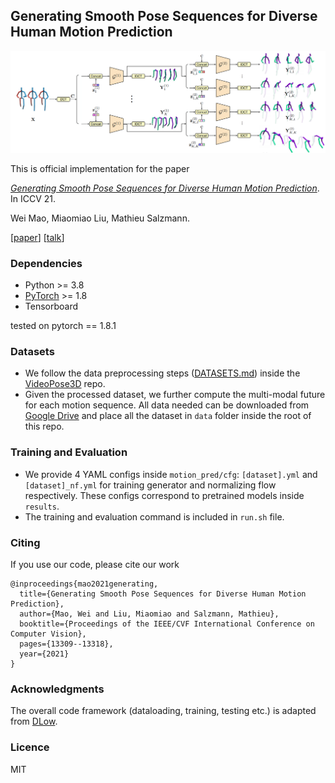 ## Generating Smooth Pose Sequences for Diverse Human Motion Prediction
![Loading GSPS Overview](data/pipeline.png "GSPS overview")

This is official implementation for the paper

[_Generating Smooth Pose Sequences for Diverse Human Motion Prediction_](https://arxiv.org/abs/2108.08422). In ICCV 21.

Wei Mao, Miaomiao Liu, Mathieu Salzmann. 

[[paper](https://arxiv.org/abs/2108.08422)] [[talk](https://www.youtube.com/watch?v=IDu08Lh-qPU&ab_channel=anucvml)]

### Dependencies
* Python >= 3.8
* [PyTorch](https://pytorch.org) >= 1.8
* Tensorboard

tested on pytorch == 1.8.1

### Datasets
* We follow the data preprocessing steps ([DATASETS.md](https://github.com/facebookresearch/VideoPose3D/blob/master/DATASETS.md)) inside the [VideoPose3D](https://github.com/facebookresearch/VideoPose3D) repo.
* Given the processed dataset, we further compute the multi-modal future for each motion sequence. All data needed can be downloaded from [Google Drive](https://drive.google.com/drive/folders/1sb1n9l0Na5EqtapDVShOJJ-v6o-GZrIJ?usp=sharing) and place all the dataset in ``data`` folder inside the root of this repo.

### Training and Evaluation
* We provide 4 YAML configs inside ``motion_pred/cfg``: `[dataset].yml` and `[dataset]_nf.yml` for training generator and normalizing flow respectively. These configs correspond to pretrained models inside ``results``.
* The training and evaluation command is included in ``run.sh`` file.

### Citing

If you use our code, please cite our work

```
@inproceedings{mao2021generating,
  title={Generating Smooth Pose Sequences for Diverse Human Motion Prediction},
  author={Mao, Wei and Liu, Miaomiao and Salzmann, Mathieu},
  booktitle={Proceedings of the IEEE/CVF International Conference on Computer Vision},
  pages={13309--13318},
  year={2021}
}
```

### Acknowledgments

The overall code framework (dataloading, training, testing etc.) is adapted from [DLow](https://github.com/Khrylx/DLow). 

### Licence
MIT
